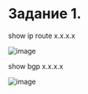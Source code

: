 Задание 1.
=====================

  show ip route x.x.x.x

![image](https://user-images.githubusercontent.com/60341565/144407123-e8ec3165-9375-4447-85c6-31cf09a7db7e.png)

  show bgp x.x.x.x

![image](https://user-images.githubusercontent.com/60341565/144407729-d22c802f-4491-43df-8183-5edc797c5da8.png)

